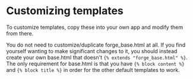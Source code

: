 # Customizing templates

To customize templates, copy these into your own app and modify them from there.

You do not need to customize/duplicate forge_base.html at all.
If you find yourself wanting to make significant changes to it,
you should instead create your own base.html that doesn't `{% extends "forge_base.html" %}`.
The only requirement for base.html is that you have `{% block content %}` and `{% block title %}` in order for the other default templates to work.
